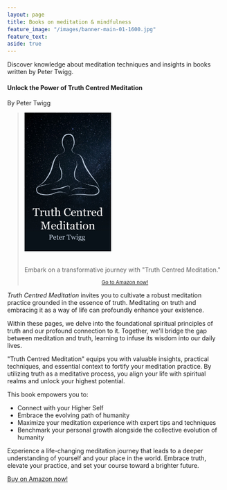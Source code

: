 ```yaml
---
layout: page
title: Books on meditation & mindfulness
feature_image: "/images/banner-main-01-1600.jpg"
feature_text: 
aside: true 
---
```


Discover knowledge about meditation techniques and insights in books written by Peter Twigg.

#### Unlock the Power of Truth Centred Meditation

By Peter Twigg

<blockquote class="photo">
	<img src="/images/book-cover-truth-centred-meditation.jpg" width="200">
	<br>
	<br>
	<p>Embark on a transformative journey with "Truth Centred Meditation."</p>
	<footer><small><center><a href="https://www.amazon.com/Truth-Centred-Meditation-Peter-Twigg-ebook/dp/B0CN6ZF2K7/?_encoding=UTF8&pd_rd_w=2DsEZ&content-id=amzn1.sym.9119971c-28e7-426d-b1df-798ac36bb5cd%3Aamzn1.symc.e5c80209-769f-4ade-a325-2eaec14b8e0e&pf_rd_p=9119971c-28e7-426d-b1df-798ac36bb5cd&pf_rd_r=EHXG0W8FZGEDDMQG6VEE&pd_rd_wg=RY5MW&pd_rd_r=76eefeae-cac5-46bc-add4-d887612f63f4&ref_=pd_gw_ci_mcx_mr_hp_atf_m">Go to Amazon now!</a></center></small></footer>
</blockquote>


*Truth Centred Meditation* invites you to cultivate a robust meditation practice grounded in the essence of truth. Meditating on truth and embracing it as a way of life can profoundly enhance your existence.

Within these pages, we delve into the foundational spiritual principles of truth and our profound connection to it. Together, we'll bridge the gap between meditation and truth, learning to infuse its wisdom into our daily lives.

"Truth Centred Meditation" equips you with valuable insights, practical techniques, and essential context to fortify your meditation practice. 
By utilizing truth as a meditative process, you align your life with spiritual realms and unlock your highest potential. 

This book empowers you to: 

* Connect with your Higher Self
* Embrace the evolving path of humanity
* Maximize your meditation experience with expert tips and techniques
* Benchmark your personal growth alongside the collective evolution of humanity

Experience a life-changing meditation journey that leads to a deeper understanding of yourself and your place in the world. Embrace truth, elevate your practice, and set your course toward a brighter future.

[Buy on Amazon now!](https://www.amazon.com/Truth-Centred-Meditation-Peter-Twigg-ebook/dp/B0CN6ZF2K7/?_encoding=UTF8&pd_rd_w=2DsEZ&content-id=amzn1.sym.9119971c-28e7-426d-b1df-798ac36bb5cd%3Aamzn1.symc.e5c80209-769f-4ade-a325-2eaec14b8e0e&pf_rd_p=9119971c-28e7-426d-b1df-798ac36bb5cd&pf_rd_r=EHXG0W8FZGEDDMQG6VEE&pd_rd_wg=RY5MW&pd_rd_r=76eefeae-cac5-46bc-add4-d887612f63f4&ref_=pd_gw_ci_mcx_mr_hp_atf_m)

